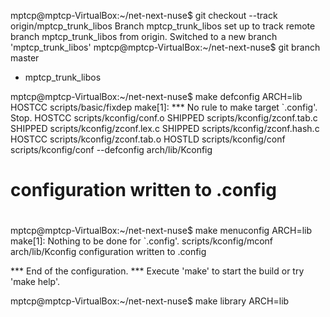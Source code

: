 mptcp@mptcp-VirtualBox:~/net-next-nuse$ git checkout --track origin/mptcp_trunk_libos
Branch mptcp_trunk_libos set up to track remote branch mptcp_trunk_libos from origin.
Switched to a new branch 'mptcp_trunk_libos'
mptcp@mptcp-VirtualBox:~/net-next-nuse$ git branch
  master
* mptcp_trunk_libos

mptcp@mptcp-VirtualBox:~/net-next-nuse$ make defconfig ARCH=lib
  HOSTCC  scripts/basic/fixdep
make[1]: *** No rule to make target `.config'.  Stop.
  HOSTCC  scripts/kconfig/conf.o
  SHIPPED scripts/kconfig/zconf.tab.c
  SHIPPED scripts/kconfig/zconf.lex.c
  SHIPPED scripts/kconfig/zconf.hash.c
  HOSTCC  scripts/kconfig/zconf.tab.o
  HOSTLD  scripts/kconfig/conf
scripts/kconfig/conf  --defconfig arch/lib/Kconfig
#
# configuration written to .config
#

mptcp@mptcp-VirtualBox:~/net-next-nuse$ make menuconfig ARCH=lib
make[1]: Nothing to be done for `.config'.
scripts/kconfig/mconf  arch/lib/Kconfig
configuration written to .config

*** End of the configuration.
*** Execute 'make' to start the build or try 'make help'.

mptcp@mptcp-VirtualBox:~/net-next-nuse$ make library ARCH=lib
